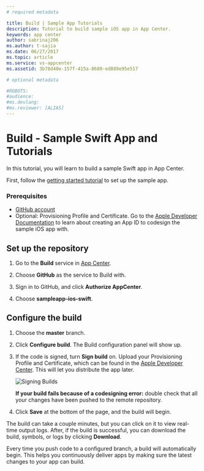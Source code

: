 ```yaml
---
# required metadata

title: Build | Sample App Tutorials
description: Tutorial to build sample iOS app in App Center.
keywords: app center
author: sabrinaj206
ms.author: t-sajia
ms.date: 06/27/2017
ms.topic: article
ms.service: vs-appcenter
ms.assetid: 3b78d40e-157f-415a-8680-ed889e95e517

# optional metadata

#ROBOTS:
#audience:
#ms.devlang:
#ms.reviewer: [ALIAS]
---
```


# Build - Sample Swift App and Tutorials
In this tutorial, you will learn to build a sample Swift app in App Center.

First, follow the [getting started tutorial](getting-started.md) to set up the sample app.

### Prerequisites
- [GitHub account](https://github.com/join)
- Optional: Provisioning Profile and Certificate. Go to the [Apple Developer Documentation](https://developer.apple.com/library/content/documentation/IDEs/Conceptual/AppDistributionGuide/MaintainingProfiles/MaintainingProfiles.html) to learn about creating an App ID to codesign the sample iOS app with.

## Set up the repository
1. Go to the **Build** service in [App Center](https://appcenter.ms/apps).

2. Choose **GitHub** as the service to Build with.

3. Sign in to GitHub, and click **Authorize AppCenter**.

4. Choose **sampleapp-ios-swift**.

## Configure the build
1. Choose the **master** branch.

2. Click **Configure build**. The Build configuration panel will show up.

3. If the code is signed, turn **Sign build** on. Upload your Provisioning Profile and Certificate, which can be found in the [Apple Developer Center](https://developer.apple.com/account/). This will let you distribute the app later.

   ![Signing Builds](images/Signing_builds_ios.png)  

   **If your build fails because of a codesigning error:** double check that all your changes have been pushed to the remote repository.

4. Click **Save** at the bottom of the page, and the build will begin.

The build can take a couple minutes, but you can click on it to view real-time output logs. After, if the build is successful, you can download the build, symbols, or logs by clicking **Download**.

Every time you push code to a configured branch, a build will automatically begin. This helps you continuously deliver apps by making sure the latest changes to your app can build.
